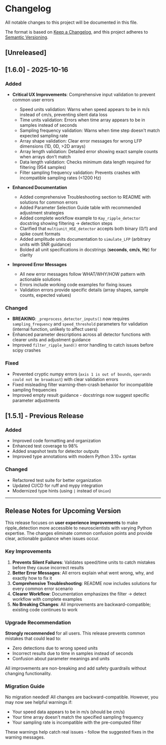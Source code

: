 # Changelog

All notable changes to this project will be documented in this file.

The format is based on [Keep a Changelog](https://keepachangelog.com/en/1.0.0/),
and this project adheres to [Semantic Versioning](https://semver.org/spec/v2.0.0.html).

## [Unreleased]

## [1.6.0] - 2025-10-16

### Added

- **Critical UX Improvements**: Comprehensive input validation to prevent common user errors
  - Speed units validation: Warns when speed appears to be in m/s instead of cm/s, preventing silent data loss
  - Time units validation: Errors when time array appears to be in samples instead of seconds
  - Sampling frequency validation: Warns when time step doesn't match expected sampling rate
  - Array shape validation: Clear error messages for wrong LFP dimensions (1D, 0D, >2D arrays)
  - Array length validation: Detailed error showing exact sample counts when arrays don't match
  - Data length validation: Checks minimum data length required for filtering (954 samples)
  - Filter sampling frequency validation: Prevents crashes with incompatible sampling rates (<1200 Hz)

- **Enhanced Documentation**
  - Added comprehensive Troubleshooting section to README with solutions for common errors
  - Added Parameter Selection Guide table with recommended adjustment strategies
  - Added complete workflow example to `Kay_ripple_detector` docstring showing filtering → detection steps
  - Clarified that `multiunit_HSE_detector` accepts both binary (0/1) and spike count formats
  - Added amplitude units documentation to `simulate_LFP` (arbitrary units with SNR guidance)
  - Bolded all unit specifications in docstrings (**seconds**, **cm/s**, **Hz**) for clarity

- **Improved Error Messages**
  - All new error messages follow WHAT/WHY/HOW pattern with actionable solutions
  - Errors include working code examples for fixing issues
  - Validation errors provide specific details (array shapes, sample counts, expected values)

### Changed

- **BREAKING**: `_preprocess_detector_inputs()` now requires `sampling_frequency` and `speed_threshold` parameters for validation (internal function, unlikely to affect users)
- Enhanced parameter descriptions across all detector functions with clearer units and adjustment guidance
- Improved `filter_ripple_band()` error handling to catch issues before scipy crashes

### Fixed

- Prevented cryptic numpy errors (`axis 1 is out of bounds`, `operands could not be broadcast`) with clear validation errors
- Fixed misleading filter warning-then-crash behavior for incompatible sampling frequencies
- Improved empty result guidance - docstrings now suggest specific parameter adjustments

## [1.5.1] - Previous Release

### Added
- Improved code formatting and organization
- Enhanced test coverage to 98%
- Added snapshot tests for detector outputs
- Improved type annotations with modern Python 3.10+ syntax

### Changed
- Refactored test suite for better organization
- Updated CI/CD for ruff and mypy integration
- Modernized type hints (using `|` instead of `Union`)

---

## Release Notes for Upcoming Version

This release focuses on **user experience improvements** to make ripple_detection more accessible to neuroscientists with varying Python expertise. The changes eliminate common confusion points and provide clear, actionable guidance when issues occur.

### Key Improvements

1. **Prevents Silent Failures**: Validates speed/time units to catch mistakes before they cause incorrect results
2. **Better Error Messages**: All errors explain what went wrong, why, and exactly how to fix it
3. **Comprehensive Troubleshooting**: README now includes solutions for every common error scenario
4. **Clearer Workflow**: Documentation emphasizes the filter → detect workflow with complete examples
5. **No Breaking Changes**: All improvements are backward-compatible; existing code continues to work

### Upgrade Recommendation

**Strongly recommended** for all users. This release prevents common mistakes that could lead to:
- Zero detections due to wrong speed units
- Incorrect results due to time in samples instead of seconds
- Confusion about parameter meanings and units

All improvements are non-breaking and add safety guardrails without changing functionality.

### Migration Guide

No migration needed! All changes are backward-compatible. However, you may now see helpful warnings if:
- Your speed data appears to be in m/s (should be cm/s)
- Your time array doesn't match the specified sampling frequency
- Your sampling rate is incompatible with the pre-computed filter

These warnings help catch real issues - follow the suggested fixes in the warning messages.
